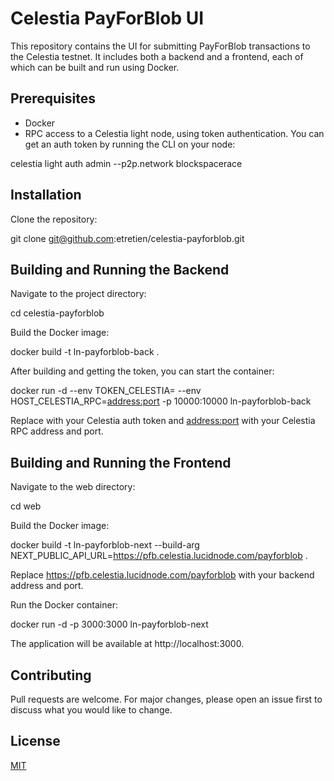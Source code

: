 # Celestia PayForBlob UI

This repository contains the UI for submitting PayForBlob transactions to the Celestia testnet. It includes both a backend and a frontend, each of which can be built and run using Docker.

## Prerequisites

- Docker
- RPC access to a Celestia light node, using token authentication. You can get an auth token by running the CLI on your node: 

celestia light auth admin --p2p.network blockspacerace

## Installation

Clone the repository:

git clone git@github.com:etretien/celestia-payforblob.git

## Building and Running the Backend

Navigate to the project directory:

cd celestia-payforblob

Build the Docker image:

docker build -t ln-payforblob-back .

After building and getting the token, you can start the container:

docker run -d --env TOKEN_CELESTIA=<auth token> --env HOST_CELESTIA_RPC=<address:port> -p 10000:10000 ln-payforblob-back

Replace <auth token> with your Celestia auth token and <address:port> with your Celestia RPC address and port.

## Building and Running the Frontend

Navigate to the web directory:

cd web

Build the Docker image:

docker build -t ln-payforblob-next --build-arg NEXT_PUBLIC_API_URL=https://pfb.celestia.lucidnode.com/payforblob .

Replace https://pfb.celestia.lucidnode.com/payforblob with your backend address and port.

Run the Docker container:

docker run -d -p 3000:3000 ln-payforblob-next

The application will be available at http://localhost:3000.

## Contributing

Pull requests are welcome. For major changes, please open an issue first to discuss what you would like to change.

## License

[MIT](https://choosealicense.com/licenses/mit/)

  
